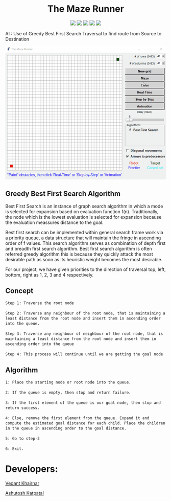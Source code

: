   
<h1 align="center">The Maze Runner</h1>

<div align="center">
<img src="https://img.shields.io/github/license/VedantKhairnar/The-Maze-Runner">	
<img src="https://img.shields.io/github/stars/VedantKhairnar/The-Maze-Runner">
<img src="https://img.shields.io/github/forks/VedantKhairnar/The-Maze-Runner">
<img src="https://img.shields.io/github/issues/VedantKhairnar/The-Maze-Runner">
<img src="https://img.shields.io/badge/PRs-welcome-informational">
</div>

AI : Use of Greedy Best First Search Traversal to find route from Source to Destination

![Snap](https://github.com/VedantKhairnar/The-Maze-Runner/blob/master/img/TheMazeRunner.gif)

## Greedy Best First Search Algorithm
Best First Search is an instance of graph search algorithm in which a mode is selected for expansion based on evaluation function f(n). Traditionally, the node which is the lowest evaluation is selected for expansion because the evaluation meassures distance to the goal. 

Best first search can be implemented within general search frame work via a priority queue, a data structure that will maintain the fringe in ascending order of f values. This search algorithm serves as combination of depth first and breadth first search algorithm. Best first search algorithm is often referred greedy algorithm this is because they quickly attack the most desirable path as soon as its heuristic weight becomes the most desirable.

For our project, we have given priorities to the direction of traversal top, left, bottom, right as 1, 2, 3 and 4 respectively.

## Concept

    Step 1: Traverse the root node

    Step 2: Traverse any neighbour of the root node, that is maintaining a least distance from the root node and insert them in ascending order into the queue.

    Step 3: Traverse any neighbour of neighbour of the root node, that is maintaining a least distance from the root node and insert them in ascending order into the queue

    Step 4: This process will continue until we are getting the goal node


## Algorithm

    1: Place the starting node or root node into the queue.

    2: If the queue is empty, then stop and return failure.

    3: If the first element of the queue is our goal node, then stop and return success.

    4: Else, remove the first element from the queue. Expand it and compute the estimated goal distance for each child. Place the children in the queue in ascending order to the goal distance.

    5: Go to step-3

    6: Exit.


# Developers:

[Vedant Khairnar](http://vedantkhairnar.ml/)

[Ashutosh Katpatal](https://www.linkedin.com/in/ashutosh-katpatal-2856b618a/) 





